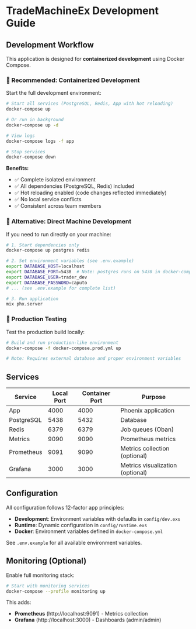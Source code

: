# TradeMachineEx Development Guide

## Development Workflow

This application is designed for **containerized development** using Docker Compose.

### 🐳 Recommended: Containerized Development

Start the full development environment:

```bash
# Start all services (PostgreSQL, Redis, App with hot reloading)
docker-compose up

# Or run in background
docker-compose up -d

# View logs
docker-compose logs -f app

# Stop services
docker-compose down
```

**Benefits:**
- ✅ Complete isolated environment
- ✅ All dependencies (PostgreSQL, Redis) included
- ✅ Hot reloading enabled (code changes reflected immediately)
- ✅ No local service conflicts
- ✅ Consistent across team members

### 🔧 Alternative: Direct Machine Development

If you need to run directly on your machine:

```bash
# 1. Start dependencies only
docker-compose up postgres redis

# 2. Set environment variables (see .env.example)
export DATABASE_HOST=localhost
export DATABASE_PORT=5438  # Note: postgres runs on 5438 in docker-compose
export DATABASE_USER=trader_dev
export DATABASE_PASSWORD=caputo
# ... (see .env.example for complete list)

# 3. Run application
mix phx.server
```

### 🚀 Production Testing

Test the production build locally:

```bash
# Build and run production-like environment
docker-compose -f docker-compose.prod.yml up

# Note: Requires external database and proper environment variables
```

## Services

| Service | Local Port | Container Port | Purpose |
|---------|------------|----------------|---------|
| App | 4000 | 4000 | Phoenix application |
| PostgreSQL | 5438 | 5432 | Database |
| Redis | 6379 | 6379 | Job queues (Oban) |
| Metrics | 9090 | 9090 | Prometheus metrics |
| Prometheus | 9091 | 9090 | Metrics collection (optional) |
| Grafana | 3000 | 3000 | Metrics visualization (optional) |

## Configuration

All configuration follows 12-factor app principles:

- **Development**: Environment variables with defaults in `config/dev.exs`
- **Runtime**: Dynamic configuration in `config/runtime.exs`
- **Docker**: Environment variables defined in `docker-compose.yml`

See `.env.example` for all available environment variables.

## Monitoring (Optional)

Enable full monitoring stack:

```bash
# Start with monitoring services
docker-compose --profile monitoring up
```

This adds:
- **Prometheus** (http://localhost:9091) - Metrics collection
- **Grafana** (http://localhost:3000) - Dashboards (admin/admin)